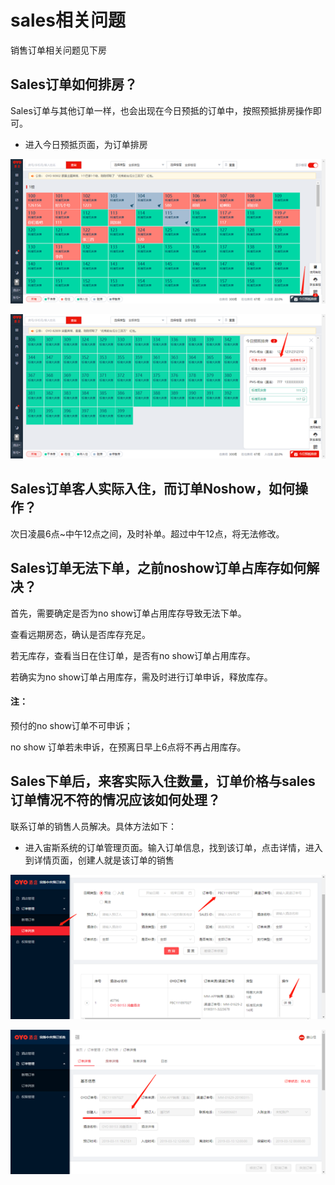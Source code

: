 # sales相关问题

销售订单相关问题见下房

## Sales订单如何排房？

Sales订单与其他订单一样，也会出现在今日预抵的订单中，按照预抵排房操作即可。

* 进入今日预抵页面，为订单排房

![](../.gitbook/assets/image%20%28432%29.png)

![](../.gitbook/assets/image%20%28119%29.png)

## Sales订单客人实际入住，而订单Noshow，如何操作？

次日凌晨6点~中午12点之间，及时补单。超过中午12点，将无法修改。

## Sales订单无法下单，之前noshow订单占库存如何解决？

首先，需要确定是否为no show订单占用库存导致无法下单。

查看远期房态，确认是否库存充足。

若无库存，查看当日在住订单，是否有no show订单占用库存。

若确实为no show订单占用库存，需及时进行订单申诉，释放库存。

#### 注：

预付的no show订单不可申诉；

no show 订单若未申诉，在预离日早上6点将不再占用库存。

## Sales下单后，来客实际入住数量，订单价格与sales订单情况不符的情况应该如何处理？

联系订单的销售人员解决。具体方法如下：

* 进入宙斯系统的订单管理页面。输入订单信息，找到该订单，点击详情，进入到详情页面，创建人就是该订单的销售

![](../.gitbook/assets/image%20%28189%29.png)

![](../.gitbook/assets/image%20%2827%29.png)

